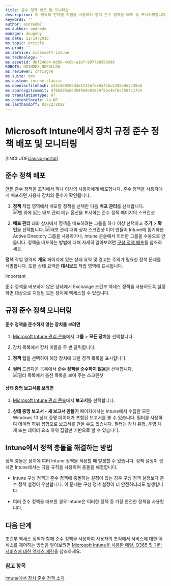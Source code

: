 ```yaml
---
title: 준수 정책 배포 및 모니터링
description: 이 항목의 단계별 지침을 사용하여 장치 준수 정책을 배포 및 모니터링합니다.
keywords: ''
author: andredm7
ms.author: andredm
manager: dougeby
ms.date: 11/14/2016
ms.topic: article
ms.prod: ''
ms.service: microsoft-intune
ms.technology: ''
ms.assetid: d8f246d4-0d86-4c8b-a1bf-9977985506d8
ROBOTS: NOINDEX,NOFOLLOW
ms.reviewer: chrisgre
ms.suite: ems
ms.custom: intune-classic
ms.openlocfilehash: e24c969206d3e1f34bfee0af46c4398c9d2739a8
ms.sourcegitcommit: df60d03a0ed54964e91879f56c4ef0a7507c17d4
ms.translationtype: HT
ms.contentlocale: ko-KR
ms.lasthandoff: 03/22/2018
---
```

# <a name="deploy-and-monitor-a-device-compliance-policy-in-microsoft-intune"></a>Microsoft Intune에서 장치 규정 준수 정책 배포 및 모니터링

[!INCLUDE[classic-portal](../includes/classic-portal.md)]

## <a name="deploy-a-compliance-policy"></a>준수 정책 배포
[만든](create-a-device-compliance-policy-in-microsoft-intune.md) 준수 정책을 조직에서 하나 이상의 사용자에게 배포합니다. 준수 정책을 사용자에게 배포하면 사용자 장치의 준수가 확인됩니다.

1.  **정책** 작업 영역에서 배포할 정책을 선택한 다음 **배포 관리**를 선택합니다.
![맨 위에 있는 배포 관리 메뉴 옵션을 표시하는 준수 정책 페이지의 스크린샷](./media/intune-sa-3c-deploy-compliance-policy2.png)

2.  **배포 관리** 대화 상자에서 정책을 배포하려는 그룹을 하나 이상 선택하고 **추가** > **확인**을 선택합니다.
![배포 관리 대화 상자 스크린샷](./media/intune-sa-3d-deploy-compliance-policy3-Manage.png) 이미 만들어 Intune에 동기화한 Active Directory 그룹을 사용하거나, Intune 콘솔에서 이러한 그룹을 수동으로 만듭니다. 정책을 배포하는 방법에 대해 자세히 알아보려면 [구성 정책 배포](manage-settings-and-features-on-your-devices-with-microsoft-intune-policies.md)를 참조하세요.

**정책** 작업 영역의 **개요** 페이지에 있는 상태 요약 및 경고는 주의가 필요한 정책 문제를 식별합니다. 또한 상태 요약은 **대시보드** 작업 영역에 표시됩니다.

> [!IMPORTANT]
> 준수 정책을 배포하지 않은 상태에서 Exchange 조건부 액세스 정책을 사용하도록 설정하면 대상으로 지정된 모든 장치에 액세스할 수 있습니다.

## <a name="monitor-the-compliance-policy"></a>규정 준수 정책 모니터링

#### <a name="to-view-devices-that-do-not-conform-to-a-compliance-policy"></a>준수 정책을 준수하지 않는 장치를 보려면

1.  [Microsoft Intune 관리 콘솔](https://manage.microsoft.com)에서 **그룹** > **모든 장치**를 선택합니다.

2.  장치 목록에서 장치 이름을 두 번 클릭합니다.

3.  **정책** 탭을 선택하여 해당 장치에 대한 정책 목록을 표시합니다.

4.  **필터** 드롭다운 목록에서 **준수 정책을 준수하지 않음**을 선택합니다.
![필터 목록에서 옵션 목록을 보여 주는 스크린샷](./media/intune-sa-3e-view-device-noncompliance.png)

#### <a name="to-view-the-health-attestation-reports"></a>상태 증명 보고서를 보려면

1.  [Microsoft Intune 관리 콘솔](https://manage.microsoft.com)에서 **보고서**를 선택합니다.

2.  **상태 증명 보고서 - 새 보고서 만들기** 페이지에서는 Intune에서 수집한 모든 Windows 10 상태 증명 데이터가 포함된 보고서를 볼 수 있습니다. 필터를 사용하여 데이터 하위 집합으로 보고서를 만들 수도 있습니다. 필터는 장치 유형, 운영 체제 또는 데이터 요소 하위 집합만 기반으로 할 수 있습니다.

## <a name="how-intune-resolves-policy-conflicts"></a>Intune에서 정책 충돌을 해결하는 방법
정책 충돌은 장치에 여러 Intune 정책을 적용할 때 발생할 수 있습니다. 정책 설정이 겹치면 Intune에서는 다음 규칙을 사용하여 충돌을 해결합니다.

-   Intune 구성 정책과 준수 정책에 충돌하는 설정이 있는 경우 구성 정책 설정보다 준수 정책 설정이 우선합니다. 이 문제는 구성 정책 설정이 더 안전하더라도 발생합니다.

-   여러 준수 정책을 배포한 경우 Intune은 이러한 정책 중 가장 안전한 정책을 사용합니다.

## <a name="next-steps"></a>다음 단계
조건부 액세스 정책과 함께 준수 정책을 사용하여 사용자의 조직에서 서비스에 대한 액세스를 제어하는 방법을 알아보려면 [Microsoft Intune을 사용한 메일, O365 및 기타 서비스에 대한 액세스 제한](restrict-access-to-email-and-o365-services-with-microsoft-intune.md)을 참조하세요.


### <a name="see-also"></a>참고 항목
[Intune에서 장치 준수 정책 소개](introduction-to-device-compliance-policies-in-microsoft-intune.md)
